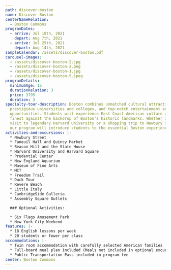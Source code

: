 ```yaml
---
path: discover-boston
name: Discover Boston
centerNameRelation:
  - Boston Commons
programDates:
  - arrive: Jul 18th, 2021
    depart: Aug 7th, 2021
  - arrive: Jul 25th, 2021
    depart: Aug 14th, 2021
sampleCalendar: /assets/discover-boston.pdf
carousel-images:
  - /assets/discover-boston-2.jpg
  - /assets/discover-boston-2.png
  - /assets/discover-boston-1.jpg
  - /assets/discover-boston-5.jpeg
programDetails:
  minimumAge: 15
  durationRelation: 3
  price: 3795
  duration: 3
specialty-tour-description: Boston combines unmatched cultural attractions,
  prestigious universities and colleges, and top-notch entertainment and dining
  opportunities. Students will experience East Coast American culture at its
  finest against the backdrop of Boston’s historic landmarks. Whether its a
  visit to legendary Harvard University or a shopping trip to Newbury Street,
  our program will introduce students to the essential Boston experiences!
activities-and-excursions: |-
  * Newbury Street
  * Faneuil Hall and Quincy Market
  * Beacon Hill and the State House
  * Harvard University and Harvard Square
  * Prudential Center
  * New England Aquarium
  * Museum of Fine Arts
  * MIT
  * Freedom Trail
  * Duck Tour
  * Revere Beach
  * Little Italy
  * CambridgeSide Galleria
  * Assembly Square Outlets

  ### Optional Activities:

  * Six Flags Amusement Park
  * New York City Weekend
features: |-
  * 18 English lessons per week
  * 20 students or fewer per class
accommodations: |-
  * Twin room accommodation with carefully selected American families
  * Full-board meal plan included (Meals not included in optional excursions)
  * Public Transportation Pass included in program fee
center: Boston Commons
---
```

